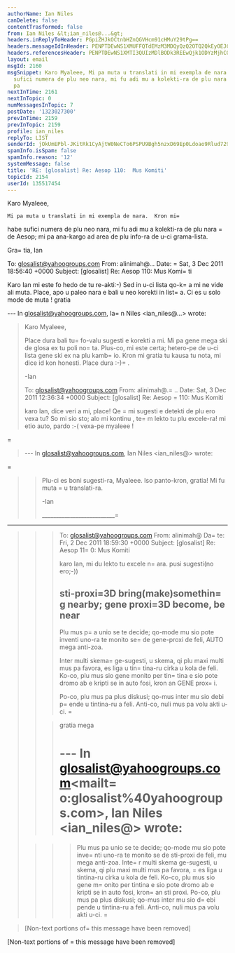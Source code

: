 ```yaml
---
authorName: Ian Niles
canDelete: false
contentTrasformed: false
from: Ian Niles &lt;ian_niles@...&gt;
headers.inReplyToHeader: PGpiZHJkOCtnbHZnQGVHcm91cHMuY29tPg==
headers.messageIdInHeader: PENPTDEwNS1XMUFFQTdEMzM3MDQyQzQ2OTQ2QkEyOEJCNDBAcGh4LmdibD4=
headers.referencesHeader: PENPTDEwNS1XMTI3QUIzMDlBODk3REEwQjk1ODYzMjhCQjcwQHBoeC5nYmw+LDxqYmRyZDgrZ2x2Z0BlR3JvdXBzLmNvbT4=
layout: email
msgId: 2160
msgSnippet: Karo Myaleee, Mi pa muta u translati in mi exempla de nara.  Kron mi habe
  sufici numera de plu neo nara, mi fu adi mu a kolekti-ra de plu nara de Aesop; mi
  pa
nextInTime: 2161
nextInTopic: 0
numMessagesInTopic: 7
postDate: '1323027300'
prevInTime: 2159
prevInTopic: 2159
profile: ian_niles
replyTo: LIST
senderId: jOkUmEPbl-JKitRk1CyAjtW0NeCTo6PSPU9Bgh5nzxD69Ep0Ldoao9Rlud729IAsEHCiezodVYhEoOxmxxW7uVokvlVd9z4g
spamInfo.isSpam: false
spamInfo.reason: '12'
systemMessage: false
title: 'RE: [glosalist] Re: Aesop 110:  Mus Komiti'
topicId: 2154
userId: 135517454
---
```



Karo Myaleee,
 
    Mi pa muta u translati in mi exempla de nara.  Kron mi=
 habe sufici numera de plu neo nara, mi fu adi mu a kolekti-ra de plu nara =
de Aesop; mi pa ana-kargo ad area de plu info-ra de u-ci grama-lista.
 
Gra=
tia,
Ian
 



To: glosalist@yahoogroups.com
From: alinimah@...
Date: =
Sat, 3 Dec 2011 18:56:40 +0000
Subject: [glosalist] Re: Aesop 110: Mus Komi=
ti


  



Karo Ian
mi este fo hedo de tu re-akti:-)
Sed in u-ci lista qo-k=
a mi ne vide ali muta. Place, apo u paleo nara e bali u neo korekti in list=
a. Ci es u solo mode de muta !
gratia

--- In glosalist@yahoogroups.com, Ia=
n Niles <ian_niles@...> wrote:
>
> 
> Karo Myaleee,
> 
> Place dura bali tu=
 fo-valu sugesti e korekti a mi. Mi pa gene mega ski de glosa ex tu poli no=
ta. Plus-co, mi este certa; hetero-pe de u-ci lista gene ski ex na plu kamb=
io. Kron mi gratia tu kausa tu nota, mi dice id kon honesti. Place dura :-)=
.
> 
> -Ian 
> 
> 
> 
> 
> To: glosalist@yahoogroups.com
> From: alinimah@.=
..
> Date: Sat, 3 Dec 2011 12:36:34 +0000
> Subject: [glosalist] Re: Aesop =
110: Mus Komiti
> 
> 
> 
> 
> 
> 
> karo Ian, dice veri a mi, place! 
> Qe =
mi sugesti e detekti de plu ero vexa tu? So mi sio sto; alo mi kontinu , te=
m lekto tu plu excele-ra!
> mi etio auto, pardo :-(
> vexa-pe myaleee !
> 
=
> --- In glosalist@yahoogroups.com, Ian Niles <ian_niles@> wrote:
> >
> > 
=
> > Plu-ci es boni sugesti-ra, Myaleee. Iso panto-kron, gratia! Mi fu muta =
u translati-ra.
> > 
> > 
> > 
> > -Ian
> > 
> > __________________________=
______
> > > To: glosalist@yahoogroups.com 
> > > From: alinimah@ 
> > > Da=
te: Fri, 2 Dec 2011 18:59:30 +0000 
> > > Subject: [glosalist] Re: Aesop 11=
0: Mus Komiti 
> > > 
> > > 
> > > 
> > > karo Ian, mi du lekto tu excele n=
ara. pusi sugesti(no ero;-)) 
> > > 
> > > sti-proxi=3D bring(make)somethin=
g nearby; gene proxi=3D become, be near 
> > > ----------- 
> > > Plu mus p=
a unio se te decide; qo-mode mu sio pote inventi uno-ra te 
> > > monito se=
 de gene-proxi de feli, AUTO mega anti-zoa. 
> > > 
> > > Inter multi skema=
 ge-sugesti, u skema, qi plu maxi multi mus pa favora, 
> > > es liga u tin=
tina-ru cirka u kola de feli. Ko-co, plu mus sio gene 
> > > monito per tin=
tina e sio pote dromo ab e kripti se in auto fosi, kron 
> > > an GENE prox=
i. 
> > > 
> > > Po-co, plu mus pa plus diskusi; qo-mus inter mu sio debi p=
ende u 
> > > tintina-ru a feli. Anti-co, nuli mus pa volu akti u-ci. 
> > =
> > 
> > > gratia mega 
> > > 
> > > --- In glosalist@yahoogroups.com<mailt=
o:glosalist%40yahoogroups.com>, 
> > > Ian Niles <ian_niles@> wrote: 
> > >=
 > 
> > > > 
> > > > Plu mus pa unio se te decide; qo-mode mu sio pote inve=
nti uno-ra te 
> > > monito se de sti-proxi de feli, mu mega anti-zoa. Inte=
r multi skema 
> > > ge-sugesti, u skema, qi plu maxi multi mus pa favora, =
es liga u 
> > > tintina-ru cirka u kola de feli. Ko-co, plu mus sio gene m=
onito per 
> > > tintina e sio pote dromo ab e kripti se in auto fosi, kron=
 an sti 
> > > proxi. Po-co, plu mus pa plus diskusi; qo-mus inter mu sio d=
ebi pende u 
> > > tintina-ru a feli. Anti-co, nuli mus pa volu akti u-ci. =

> > > > 
> > > 
> > > 
> > >
> >
> 
> 
> 
> 
> 
> 
> [Non-text portions of=
 this message have been removed]
>




 		 	   		  

[Non-text portions of =
this message have been removed]



